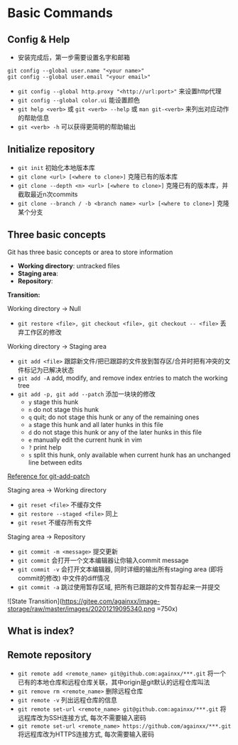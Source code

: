 # Basic Commands

## Config & Help
* 安装完成后，第一步需要设置名字和邮箱  
```shell
git config --global user.name "<your name>"
git config --global user.email "<your email>"
```
* `git config --global http.proxy "<http://url:port>"` 来设置http代理
* `git config --global color.ui` 能设置颜色
* `git help <verb>` 或 `git <verb> --help` 或 `man git-<verb>` 来列出对应动作的帮助信息
* `git <verb> -h` 可以获得更简明的帮助输出

## Initialize repository
* `git init` 初始化本地版本库
* `git clone <url> [<where to clone>]` 克隆已有的版本库
* `git clone --depth <n> <url> [<where to clone>]` 克隆已有的版本库，并截取最近n次commits
* `git clone --branch / -b <branch name> <url> [<where to clone>]` 克隆某个分支

## Three basic concepts
Git has three basic concepts or area to store information
* __Working directory__: untracked files
* __Staging area__:
* __Repository__:

**Transition:**

Working directory -> Null
* `git restore <file>, git checkout <file>, git checkout -- <file>` 丢弃工作区的修改

Working directory -> Staging area
* `git add <file>` 跟踪新文件/把已跟踪的文件放到暂存区/合并时把有冲突的文件标记为已解决状态
* `git add -A` add, modify, and remove index entries to match the working tree 
* `git add -p, git add --patch` 添加一块块的修改
    * `y` stage this hunk
    * `n` do not stage this hunk
    * `q` quit; do not stage this hunk or any of the remaining ones
    * `a` stage this hunk and all later hunks in this file
    * `d` do not stage this hunk or any of the later hunks in this file
    * `e` manually edit the current hunk in vim
    * `?` print help
    * `s` split this hunk, only available when current hunk has an unchanged line between edits

[Reference for git-add-patch](https://levelup.gitconnected.com/staging-commits-with-git-add-patch-1eb18849aedb)

Staging area -> Working directory
* `git reset <file>` 不缓存文件
* `git restore --staged <file>` 同上
* `git reset` 不缓存所有文件

Staging area -> Repository
* `git commit -m <message>` 提交更新
* `git commit` 会打开一个文本编辑器让你输入commit message
* `git commit -v` 会打开文本编辑器, 同时详细的输出所有staging area (即将commit的修改) 中文件的diff情况
* `git commit -a` 跳过使用暂存区域, 把所有已跟踪的文件暂存起来一并提交

![State Transition](https://gitee.com/againxx/image-storage/raw/master/images/20201219095340.png =750x)

## What is index?

## Remote repository
* `git remote add <remote_name> git@github.com:againxx/***.git` 将一个已有的本地仓库和远程仓库关联，其中origin是git默认的远程仓库叫法
* `git remove rm <remote_name>` 删除远程仓库
* `git remote -v` 列出远程仓库的信息
* `git remote set-url <remote_name> git@github.com:againxx/***.git` 将远程库改为SSH连接方式, 每次不需要输入密码
* `git remote set-url <remote_name> https://github.com/againxx/***.git` 将远程库改为HTTPS连接方式, 每次需要输入密码
